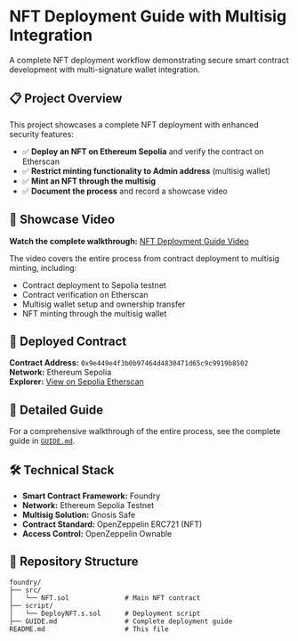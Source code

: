 # NFT Deployment Guide with Multisig Integration

A complete NFT deployment workflow demonstrating secure smart contract development with multi-signature wallet integration.

## 📋 Project Overview

This project showcases a complete NFT deployment with enhanced security features:

- ✅ **Deploy an NFT on Ethereum Sepolia** and verify the contract on Etherscan
- ✅ **Restrict minting functionality to Admin address** (multisig wallet)
- ✅ **Mint an NFT through the multisig**
- ✅ **Document the process** and record a showcase video

## 🎥 Showcase Video

**Watch the complete walkthrough:** [NFT Deployment Guide Video](https://youtu.be/SQ8c4LUbt5Q?si=t6HQWUALbUdNCBcB)

The video covers the entire process from contract deployment to multisig minting, including:
- Contract deployment to Sepolia testnet
- Contract verification on Etherscan
- Multisig wallet setup and ownership transfer
- NFT minting through the multisig wallet

## 🚀 Deployed Contract

**Contract Address:** `0x9e449e4f3b0b97464d4830471d65c9c9919b8502`  
**Network:** Ethereum Sepolia  
**Explorer:** [View on Sepolia Etherscan](https://sepolia.etherscan.io/address/0x9e449e4f3b0b97464d4830471d65c9c9919b8502)

## 📖 Detailed Guide

For a comprehensive walkthrough of the entire process, see the complete guide in [`GUIDE.md`](foundry/GUIDE.md).

## 🛠️ Technical Stack

- **Smart Contract Framework:** Foundry
- **Network:** Ethereum Sepolia Testnet
- **Multisig Solution:** Gnosis Safe
- **Contract Standard:** OpenZeppelin ERC721 (NFT)
- **Access Control:** OpenZeppelin Ownable

## 📁 Repository Structure

```
foundry/
├── src/
│   └── NFT.sol              # Main NFT contract
├── script/
│   └── DeployNFT.s.sol      # Deployment script
├── GUIDE.md                 # Complete deployment guide
README.md                    # This file
```
